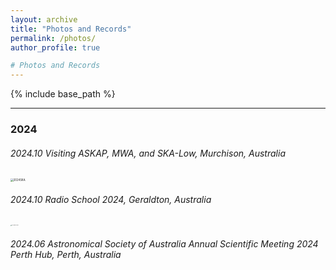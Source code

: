```yaml
---
layout: archive
title: "Photos and Records"
permalink: /photos/
author_profile: true

# Photos and Records
---
```






{% include base_path %}

----

### 2024

###### 2024.10 Visiting ASKAP, MWA, and SKA-Low, Murchison, Australia

<img src="https://xianghancui.github.io/images/photos/2024SKA.png" alt="2024SKA" style="zoom: 30%;" />

###### 2024.10 Radio School 2024, Geraldton, Australia

<img src="https://xianghancui.github.io/images/photos/2024radioschool.jpg" alt="2024radioschool" style="zoom: 10%;" />

###### 2024.06 Astronomical Society of Australia Annual Scientific Meeting 2024 Perth Hub, Perth, Australia

